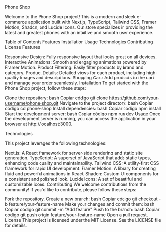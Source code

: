 Phone Shop
 <!-- Replace with actual URL to your GIF -->

Welcome to the Phone Shop project! This is a modern and sleek e-commerce application built with Next.js, TypeScript, Tailwind CSS, Framer Motion, Shadcn, and Lucide Icons. Our store specializes in providing the latest and greatest phones with an intuitive and smooth user experience.

Table of Contents
Features
Installation
Usage
Technologies
Contributing
License
Features
 <!-- Replace with actual URL to your GIF -->

Responsive Design: Fully responsive layout that looks great on all devices.
Interactive Animations: Smooth and engaging animations powered by Framer Motion.
Product Filtering: Easily filter products by brand and category.
Product Details: Detailed views for each product, including high-quality images and descriptions.
Shopping Cart: Add products to the cart and manage your order seamlessly.
Installation
To get started with the Phone Shop project, follow these steps:

Clone the repository:
bash
Copiar código
git clone https://github.com/your-username/phone-shop.git
Navigate to the project directory:
bash
Copiar código
cd phone-shop
Install dependencies:
bash
Copiar código
npm install
Start the development server:
bash
Copiar código
npm run dev
Usage
Once the development server is running, you can access the application in your browser at http://localhost:3000.

Technologies
 <!-- Replace with actual URL to your GIF -->

This project leverages the following technologies:

Next.js: A React framework for server-side rendering and static site generation.
TypeScript: A superset of JavaScript that adds static types, enhancing code quality and maintainability.
Tailwind CSS: A utility-first CSS framework for rapid UI development.
Framer Motion: A library for creating fluid and powerful animations in React.
Shadcn: Custom UI components for a consistent and polished look.
Lucide Icons: A set of beautiful and customizable icons.
Contributing
We welcome contributions from the community! If you'd like to contribute, please follow these steps:

Fork the repository.
Create a new branch:
bash
Copiar código
git checkout -b feature/your-feature-name
Make your changes and commit them:
bash
Copiar código
git commit -m "Add feature"
Push to the branch:
bash
Copiar código
git push origin feature/your-feature-name
Open a pull request.
License
This project is licensed under the MIT License. See the LICENSE file for details.

